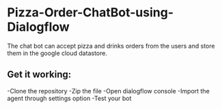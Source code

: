 # Pizza-Order-ChatBot-using-Dialogflow
The chat bot can accept pizza and drinks orders from the users and store them in the google cloud datastore. 

## Get it working:
-Clone the repository
-Zip the file
-Open dialogflow console
-Import the agent through settings option
-Test your bot
